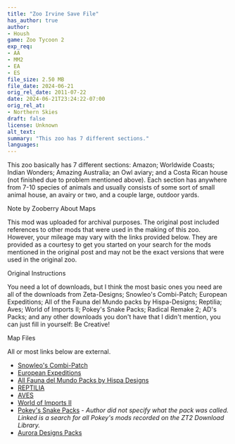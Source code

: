```yaml
---
title: "Zoo Irvine Save File"
has_author: true
author: 
- Housh
game: Zoo Tycoon 2
exp_req: 
- AA
- MM2
- EA
- ES
file_size: 2.50 MB
file_date: 2024-06-21
orig_rel_date: 2011-07-22
date: 2024-06-21T23:24:22-07:00
orig_rel_at: 
- Northern Skies
draft: false
license: Unknown
alt_text: 
summary: "This zoo has 7 different sections."
languages:
---
```


This zoo basically has 7 different sections: Amazon; Worldwide Coasts; Indian Wonders; Amazing Australia; an Owl aviary; and a Costa Rican house (not finished due to problem mentioned above). Each section has anywhere from 7-10 species of animals and usually consists of some sort of small animal house, an avairy or two, and a couple large, outdoor yards.


Note by Zooberry About Maps 


This mod was uploaded for archival purposes. The original post included references to other mods that were used in the making of this zoo. However, your mileage may vary with the links provided below. They are provided as a courtesy to get you started on your search for the mods mentioned in the original post and may not be the exact versions that were used in the original zoo.


Original Instructions


You need a lot of downloads, but I think the most basic ones you need are all of the downloads from Zeta-Designs; Snowleo's Combi-Patch; European Expeditions; All of the Fauna del Mundo packs by Hispa-Designs; Reptilia; Aves; World of Imports II; Pokey's Snake Packs; Radical Remake 2; AD's Packs; and any other downloads you don't have that I didn't mention, you can just fill in yourself: Be Creative!


Map Files


All or most links below are external.

- [Snowleo's Combi-Patch](https://zt2downloadlibrary.fandom.com/wiki/CombiPatch_(Snowleo))
- [European Expeditions](https://www.zooberry.org/mods/zt2/expansive-packs/european-expeditions/)
- [All Fauna del Mundo Packs by Hispa Designs](https://web.archive.org/web/20220710175420/https://sites.google.com/site/hispadesignszt2/fauna-del-mundo)
- [REPTILIA](https://www.zooberry.org/mods/zt2/expansive-packs/reptilia-abc/)
- [AVES](https://www.zooberry.org/mods/zt2/expansive-packs/aves/)
- [World of Imports II](https://www.zooberry.org/mods/zt2/objects/theme-packs/world-of-imports-p2/)
- [Pokey's Snake Packs](https://zt2downloadlibrary.fandom.com/wiki/Special:Search?query=pokey&scope=internal&contentType=&ns%5B0%5D=0&ns%5B1%5D=2900) - *Author did not specify what the pack was called. Linked is a search for all Pokey's mods recorded on the ZT2 Download Library.*
- [Aurora Designs Packs](https://www.nexusmods.com/zootycoon2/mods/164)